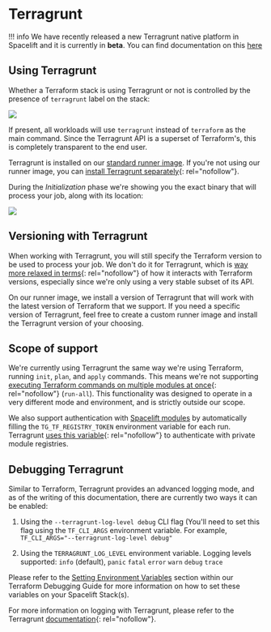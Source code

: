 # Terragrunt

!!! info
    We have recently released a new Terragrunt native platform in Spacelift and it is currently in **beta**. You can find documentation on this [here](../terragrunt/README.md)

## Using Terragrunt

Whether a Terraform stack is using Terragrunt or not is controlled by the presence of `terragrunt` label on the stack:

![](../../assets/screenshots/Settings_·_GitLab__Terragrunt_with_autodeploy.png)

If present, all workloads will use `terragrunt` instead of `terraform` as the main command. Since the Terragrunt API is a superset of Terraform's, this is completely transparent to the end user.

Terragrunt is installed on our [standard runner image](../../integrations/docker.md#standard-runner-image). If you're not using our runner image, you can [install Terragrunt separately](https://terragrunt.gruntwork.io/docs/getting-started/install/#install-terragrunt){: rel="nofollow"}.

During the _Initialization_ phase we're showing you the exact binary that will process your job, along with its location:

![](../../assets/screenshots/Update_main_tf_·_GitLab__Terragrunt_with_autodeploy.png)

## Versioning with Terragrunt

When working with Terragrunt, you will still specify the Terraform version to be used to process your job. We don't do it for Terragrunt, which is [way more relaxed in terms](https://terragrunt.gruntwork.io/docs/getting-started/supported-terraform-versions/){: rel="nofollow"} of how it interacts with Terraform versions, especially since we're only using a very stable subset of its API.

On our runner image, we install a version of Terragrunt that will work with the latest version of Terraform that we support. If you need a specific version of Terragrunt, feel free to create a custom runner image and install the Terragrunt version of your choosing.

## Scope of support

We're currently using Terragrunt the same way we're using Terraform, running `init`, `plan`, and `apply` commands. This means we're not supporting [executing Terraform commands on multiple modules at once](https://terragrunt.gruntwork.io/docs/features/execute-terraform-commands-on-multiple-modules-at-once/){: rel="nofollow"} (`run-all`). This functionality was designed to operate in a very different mode and environment, and is strictly outside our scope.

We also support authentication with [Spacelift modules](./module-registry.md) by automatically filling the `TG_TF_REGISTRY_TOKEN` environment variable for each run. Terragrunt [uses this variable](https://terragrunt.gruntwork.io/docs/reference/config-blocks-and-attributes/){: rel="nofollow"} to authenticate with private module registries.

## Debugging Terragrunt

Similar to Terraform, Terragrunt provides an advanced logging mode, and as of the writing of this documentation, there are currently two ways it can be enabled:

1. Using the `--terragrunt-log-level debug` CLI flag (You'll need to set this flag using the `TF_CLI_ARGS` environment variable. For example, `TF_CLI_ARGS="--terragrunt-log-level debug"`

2. Using the `TERRAGRUNT_LOG_LEVEL` environment variable. Logging levels supported: `info` (default), `panic` `fatal` `error` `warn` `debug` `trace`

Please refer to the [Setting Environment Variables](./debugging-guide.md#setting-environment-variables) section within our Terraform Debugging Guide for more information on how to set these variables on your Spacelift Stack(s).

For more information on logging with Terragrunt, please refer to the Terragrunt [documentation](https://terragrunt.gruntwork.io/docs/features/debugging/#debugging){: rel="nofollow"}.
